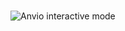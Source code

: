 #



![Anvio interactive mode](sftp://sunam225@caucluster-old.rz.uni-kiel.de/home/sunam225/anvio_interactive_genus.png)